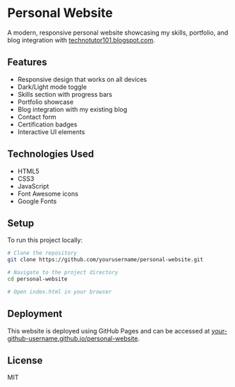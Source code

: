 # Personal Website

A modern, responsive personal website showcasing my skills, portfolio, and blog integration with [technotutor101.blogspot.com](https://technotutor101.blogspot.com).

## Features

- Responsive design that works on all devices
- Dark/Light mode toggle
- Skills section with progress bars
- Portfolio showcase
- Blog integration with my existing blog
- Contact form
- Certification badges
- Interactive UI elements

## Technologies Used

- HTML5
- CSS3
- JavaScript
- Font Awesome icons
- Google Fonts

## Setup

To run this project locally:

```bash
# Clone the repository
git clone https://github.com/yourusername/personal-website.git

# Navigate to the project directory
cd personal-website

# Open index.html in your browser
```

## Deployment

This website is deployed using GitHub Pages and can be accessed at [your-github-username.github.io/personal-website](https://your-github-username.github.io/personal-website).

## License

MIT
